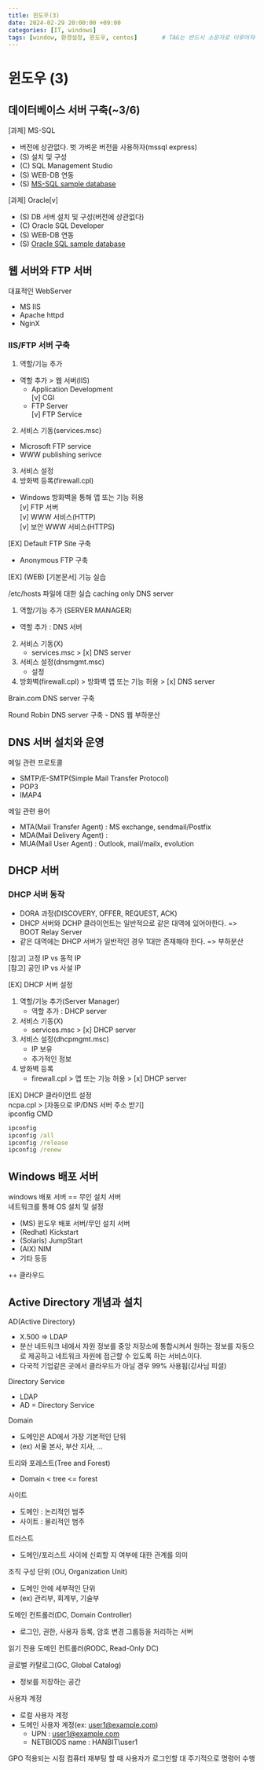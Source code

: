 ```yaml
---
title: 윈도우(3)
date: 2024-02-29 20:00:00 +09:00
categories: [IT, windows]
tags: [window, 환경설정, 윈도우, centos]		# TAG는 반드시 소문자로 이루어져야함!
---
```


# 윈도우 (3)

## 데이터베이스 서버 구축(~3/6)
[과제] MS-SQL  
* 버전에 상관없다. 벗 가벼운 버전을 사용하자(mssql express)  
* (S) 설치 및 구성
* (C) SQL Management Studio 
* (S) WEB-DB 연동
* (S) [MS-SQL sample database](https://www.sqlservertutorial.net/getting-started/load-sample-database/)

[과제] Oracle[v]  
- (S) DB 서버 설치 및 구성(버전에 상관없다)
- (C) Oracle SQL Developer 
- (S) WEB-DB 연동
- (S) [Oracle SQL sample database](https://www.oracletutorial.com/getting-started/oracle-sample-database/)

## 웹 서버와 FTP 서버

대표적인 WebServer
- MS IIS
- Apache httpd
- NginX

### IIS/FTP 서버 구축
1. 역할/기능 추가
- 역할 추가 > 웹 서버(IIS)
    - Application Development  
    [v] CGI 
    - FTP Server  
    [v] FTP Service
2. 서비스 기동(services.msc)
* Microsoft FTP service
* WWW publishing serivce
3. 서비스 설정
4. 방화벽 등록(firewall.cpl)
- Windows 방화벽을 통해 앱 또는 기능 허용  
    [v] FTP 서버  
    [v] WWW 서비스(HTTP)  
    [v] 보안 WWW 서비스(HTTPS)   

[EX] Default FTP Site 구축
- Anonymous FTP 구축

[EX] (WEB) [기본문서] 기능 실습  

/etc/hosts 파일에 대한 실습
caching only DNS server 
1. 역할/기능 추가 (SERVER MANAGER)
* 역할 추가 : DNS 서버
2. 서비스 기동(X)
    * services.msc > [x] DNS server
3. 서비스 설정(dnsmgmt.msc)
    * 설정
4. 방화벽(firewall.cpl) > 방화벽 앱 또는 기능 허용 > [x] DNS server

Brain.com DNS server 구축

Round Robin DNS server 구축 - DNS 웹 부하분산

## DNS 서버 설치와 운영
메일 관련 프로토콜
* SMTP/E-SMTP(Simple Mail Transfer Protocol)
* POP3
* IMAP4

메일 관련 용어
* MTA(Mail Transfer Agent) : MS exchange, sendmail/Postfix
* MDA(Mail Delivery Agent) : 
* MUA(Mail User Agent) : Outlook, mail/mailx, evolution

## DHCP 서버 
### DHCP 서버 동작
- DORA 과정(DISCOVERY, OFFER, REQUEST, ACK)
- DHCP 서버와 DCHP 클라이언트는 일반적으로 같은 대역에 있어야한다. => BOOT Relay Server
- 같은 대역에는 DHCP 서버가 일반적인 경우 1대만 존재해야 한다. => 부하분산

[참고] 고정 IP vs 동적 IP  
[참고] 공인 IP vs 사설 IP  

[EX] DHCP 서버 설정  
1. 역할/기능 추가(Server Manager)
    - 역할 추가 : DHCP server
2. 서비스 기동(X)
    - services.msc > [x] DHCP server
3. 서비스 설정(dhcpmgmt.msc)
    - IP 보유
    - 추가적인 정보
4. 방화벽 등록
    - firewall.cpl > 앱 또는 기능 허용 > [x] DHCP server

[EX] DHCP 클라이언트 설정  
ncpa.cpl > [자동으로 IP/DNS 서버 주소 받기]  
ipconfig CMD
```cmd
ipconfig
ipconfig /all
ipconfig /release
ipconfig /renew 
```

## Windows 배포 서버
windows 배포 서버 == 무인 설치 서버  
네트워크를 통해 OS 설치 및 설정
* (MS) 윈도우 배포 서버/무인 설치 서버
* (Redhat) Kickstart
* (Solaris) JumpStart
* (AIX) NIM  
* 기타 등등

++ 클라우드 

## Active Directory 개념과 설치

AD(Active Directory)
- X.500 => LDAP
- 분산 네트워크 네에서 자원 정보를 중앙 저장소에 통합시켜서 원하는 정보를 자동으로 제공하고 네트워크 자원에 접근할 수 있도록 하는 서비스이다.
- 다국적 기업같은 곳에서 클라우드가 아닐 경우 99% 사용됨(강사님 피셜)

Directory Service
* LDAP
* AD = Directory Service

Domain
- 도메인은 AD에서 가장 기본적인 단위
- (ex) 서울 본사, 부산 지사, ...

트리와 포레스트(Tree and Forest)
* Domain < tree <= forest

사이트
- 도메인 : 논리적인 범주
- 사이트 : 물리적인 범주

트러스트
- 도메인/포리스트 사이에 신뢰할 지 여부에 대한 관계를 의미

조직 구성 단위 (OU, Organization Unit)
- 도메인 안에 세부적인 단위
- (ex) 관리부, 회계부, 기술부

도메인 컨트롤러(DC, Domain Controller)
- 로그인, 권한, 사용자 등록, 암호 변경 그룹등을 처리하는 서버

읽기 전용 도메인 컨트롤러(RODC, Read-Only DC)

글로벌 카탈로그(GC, Global Catalog)
- 정보를 저장하는 공간

사용자 계정
- 로컬 사용자 계정
- 도메인 사용자 계정(ex: user1@example.com)
    - UPN : user1@example.com
    - NETBIODS name : HANBIT\user1


GPO 적용되는 시점
컴퓨터 재부팅 할 때
사용자가 로그인할 대
주기적으로 명령어 수행 